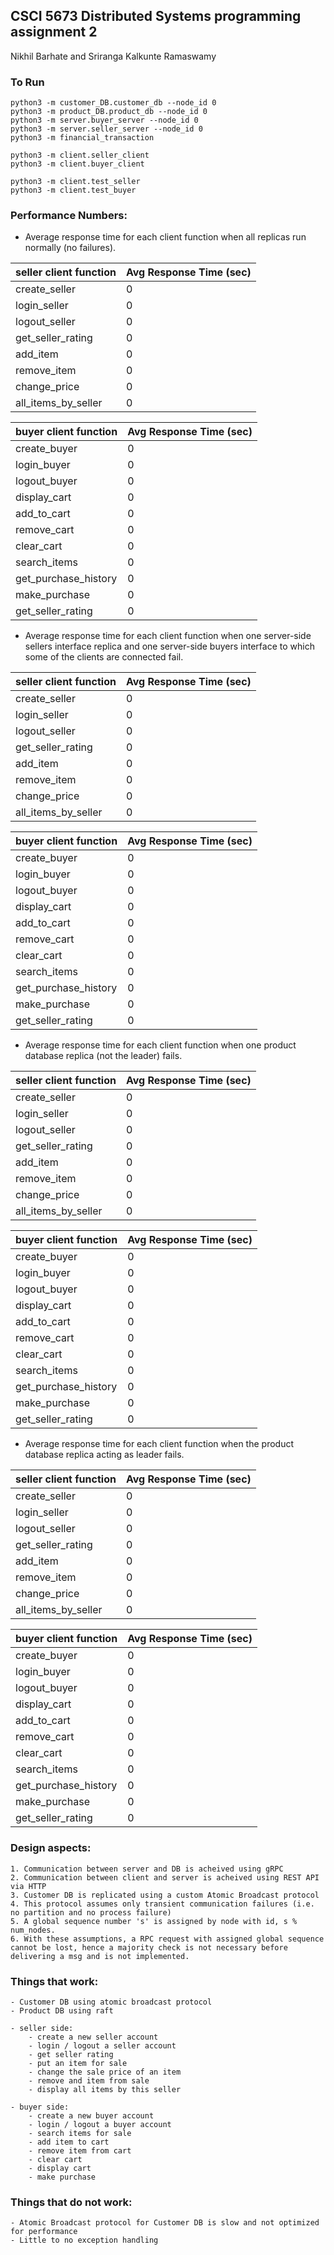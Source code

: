 
## CSCI 5673 Distributed Systems programming assignment 2

Nikhil Barhate and Sriranga Kalkunte Ramaswamy


### To Run

```
python3 -m customer_DB.customer_db --node_id 0
python3 -m product_DB.product_db --node_id 0
python3 -m server.buyer_server --node_id 0
python3 -m server.seller_server --node_id 0
python3 -m financial_transaction
```

```
python3 -m client.seller_client
python3 -m client.buyer_client

python3 -m client.test_seller
python3 -m client.test_buyer
```

### Performance Numbers:


- Average response time for each client function when all replicas run normally (no failures).

| seller client function | Avg Response Time (sec) |
| --- | --- |
| create_seller | 0 |
| login_seller | 0 |
| logout_seller | 0 |
| get_seller_rating | 0 |
| add_item | 0 |
| remove_item | 0 |
| change_price | 0 |
| all_items_by_seller | 0 |


| buyer client function | Avg Response Time (sec) |
| --- | --- |
| create_buyer | 0 |
| login_buyer | 0 |
| logout_buyer | 0 |
| display_cart | 0 |
| add_to_cart | 0 |
| remove_cart | 0 |
| clear_cart | 0 |
| search_items | 0 |
| get_purchase_history | 0 |
| make_purchase | 0 |
| get_seller_rating | 0 |



- Average response time for each client function when one server-side sellers interface replica and one server-side buyers interface to which some of the clients are connected fail.

| seller client function | Avg Response Time (sec) |
| --- | --- |
| create_seller | 0 |
| login_seller | 0 |
| logout_seller | 0 |
| get_seller_rating | 0 |
| add_item | 0 |
| remove_item | 0 |
| change_price | 0 |
| all_items_by_seller | 0 |


| buyer client function | Avg Response Time (sec) |
| --- | --- |
| create_buyer | 0 |
| login_buyer | 0 |
| logout_buyer | 0 |
| display_cart | 0 |
| add_to_cart | 0 |
| remove_cart | 0 |
| clear_cart | 0 |
| search_items | 0 |
| get_purchase_history | 0 |
| make_purchase | 0 |
| get_seller_rating | 0 |



- Average response time for each client function when one product database replica (not the leader) fails.

| seller client function | Avg Response Time (sec) |
| --- | --- |
| create_seller | 0 |
| login_seller | 0 |
| logout_seller | 0 |
| get_seller_rating | 0 |
| add_item | 0 |
| remove_item | 0 |
| change_price | 0 |
| all_items_by_seller | 0 |


| buyer client function | Avg Response Time (sec) |
| --- | --- |
| create_buyer | 0 |
| login_buyer | 0 |
| logout_buyer | 0 |
| display_cart | 0 |
| add_to_cart | 0 |
| remove_cart | 0 |
| clear_cart | 0 |
| search_items | 0 |
| get_purchase_history | 0 |
| make_purchase | 0 |
| get_seller_rating | 0 |



- Average response time for each client function when the product database replica acting as leader fails.

| seller client function | Avg Response Time (sec) |
| --- | --- |
| create_seller | 0 |
| login_seller | 0 |
| logout_seller | 0 |
| get_seller_rating | 0 |
| add_item | 0 |
| remove_item | 0 |
| change_price | 0 |
| all_items_by_seller | 0 |


| buyer client function | Avg Response Time (sec) |
| --- | --- |
| create_buyer | 0 |
| login_buyer | 0 |
| logout_buyer | 0 |
| display_cart | 0 |
| add_to_cart | 0 |
| remove_cart | 0 |
| clear_cart | 0 |
| search_items | 0 |
| get_purchase_history | 0 |
| make_purchase | 0 |
| get_seller_rating | 0 |



### Design aspects:

    1. Communication between server and DB is acheived using gRPC
    2. Communication between client and server is acheived using REST API via HTTP
    3. Customer DB is replicated using a custom Atomic Broadcast protocol
    4. This protocol assumes only transient communication failures (i.e. no partition and no process failure)
    5. A global sequence number 's' is assigned by node with id, s % num_nodes.
    6. With these assumptions, a RPC request with assigned global sequence cannot be lost, hence a majority check is not necessary before delivering a msg and is not implemented.


### Things that work:

    - Customer DB using atomic broadcast protocol
    - Product DB using raft

    - seller side:
        - create a new seller account
        - login / logout a seller account
        - get seller rating
        - put an item for sale 
        - change the sale price of an item
        - remove and item from sale 
        - display all items by this seller
    
    - buyer side:
        - create a new buyer account 
        - login / logout a buyer account 
        - search items for sale 
        - add item to cart 
        - remove item from cart 
        - clear cart 
        - display cart 
        - make purchase
        


### Things that do not work:

    - Atomic Broadcast protocol for Customer DB is slow and not optimized for performance
    - Little to no exception handling





